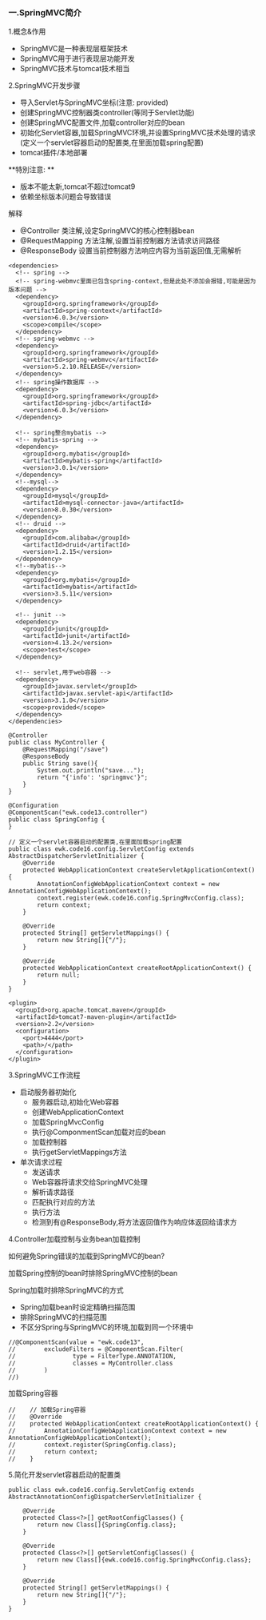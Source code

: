 ### 一.SpringMVC简介
1.概念&作用
- SpringMVC是一种表现层框架技术
- SpringMVC用于进行表现层功能开发
- SpringMVC技术与tomcat技术相当

2.SpringMVC开发步骤
- 导入Servlet与SpringMVC坐标(注意: provided)
- 创建SpringMVC控制器类controller(等同于Servlet功能)
- 创建SpringMVC配置文件,加载controller对应的bean
- 初始化Servlet容器,加载SpringMVC环境,并设置SpringMVC技术处理的请求
(定义一个servlet容器启动的配置类,在里面加载spring配置)
- tomcat插件/本地部署

**特別注意: **
- 版本不能太新,tomcat不超过tomcat9
- 依赖坐标版本问题会导致错误

解释
- @Controller 类注解,设定SpringMVC的核心控制器bean
- @RequestMapping 方法注解,设置当前控制器方法请求访问路径
- @ResponseBody 设置当前控制器方法响应内容为当前返回值,无需解析
```
<dependencies>
  <!-- spring -->
  <!-- spring-webmvc里面已包含spring-context,但是此处不添加会报错,可能是因为版本问题 -->
  <dependency>
    <groupId>org.springframework</groupId>
    <artifactId>spring-context</artifactId>
    <version>6.0.3</version>
    <scope>compile</scope>
  </dependency>
  <!-- spring-webmvc -->
  <dependency>
    <groupId>org.springframework</groupId>
    <artifactId>spring-webmvc</artifactId>
    <version>5.2.10.RELEASE</version>
  </dependency>
  <!-- spring操作数据库 -->
  <dependency>
    <groupId>org.springframework</groupId>
    <artifactId>spring-jdbc</artifactId>
    <version>6.0.3</version>
  </dependency>

  <!-- spring整合mybatis -->
  <!-- mybatis-spring -->
  <dependency>
    <groupId>org.mybatis</groupId>
    <artifactId>mybatis-spring</artifactId>
    <version>3.0.1</version>
  </dependency>
  <!--mysql-->
  <dependency>
    <groupId>mysql</groupId>
    <artifactId>mysql-connector-java</artifactId>
    <version>8.0.30</version>
  </dependency>
  <!-- druid -->
  <dependency>
    <groupId>com.alibaba</groupId>
    <artifactId>druid</artifactId>
    <version>1.2.15</version>
  </dependency>
  <!--mybatis-->
  <dependency>
    <groupId>org.mybatis</groupId>
    <artifactId>mybatis</artifactId>
    <version>3.5.11</version>
  </dependency>

  <!-- junit -->
  <dependency>
    <groupId>junit</groupId>
    <artifactId>junit</artifactId>
    <version>4.13.2</version>
    <scope>test</scope>
  </dependency>

  <!-- servlet,用于web容器 -->
  <dependency>
    <groupId>javax.servlet</groupId>
    <artifactId>javax.servlet-api</artifactId>
    <version>3.1.0</version>
    <scope>provided</scope>
  </dependency>
</dependencies>
```
```
@Controller
public class MyController {
    @RequestMapping("/save")
    @ResponseBody
    public String save(){
        System.out.println("save...");
        return "{'info': 'springmvc'}";
    }
}
```
```
@Configuration
@ComponentScan("ewk.code13.controller")
public class SpringConfig {
}
```
```
// 定义一个servlet容器启动的配置类,在里面加载spring配置
public class ewk.code16.config.ServletConfig extends AbstractDispatcherServletInitializer {
    @Override
    protected WebApplicationContext createServletApplicationContext() {
        AnnotationConfigWebApplicationContext context = new AnnotationConfigWebApplicationContext();
        context.register(ewk.code16.config.SpringMvcConfig.class);
        return context;
    }

    @Override
    protected String[] getServletMappings() {
        return new String[]{"/"};
    }

    @Override
    protected WebApplicationContext createRootApplicationContext() {
        return null;
    }
}
```
```
<plugin>
  <groupId>org.apache.tomcat.maven</groupId>
  <artifactId>tomcat7-maven-plugin</artifactId>
  <version>2.2</version>
  <configuration>
    <port>4444</port>
    <path>/</path>
  </configuration>
</plugin>
```

3.SpringMVC工作流程
- 启动服务器初始化
  - 服务器启动,初始化Web容器
  - 创建WebApplicationContext
  - 加载SpringMvcConfig
  - 执行@ComponmentScan加载对应的bean
  - 加载控制器
  - 执行getServletMappings方法
- 单次请求过程
  - 发送请求
  - Web容器将请求交给SpringMVC处理
  - 解析请求路径
  - 匹配执行对应的方法
  - 执行方法
  - 检测到有@ResponseBody,将方法返回值作为响应体返回给请求方

4.Controller加载控制与业务bean加载控制

如何避免Spring错误的加载到SpringMVC的bean?

加载Spring控制的bean时排除SpringMVC控制的bean

Spring加载时排除SpringMVC的方式
- Spring加载bean时设定精确扫描范围
- 排除SpringMVC的扫描范围
- 不区分Spring与SpringMVC的环境,加载到同一个环境中

```
//@ComponentScan(value = "ewk.code13",
//        excludeFilters = @ComponentScan.Filter(
//                type = FilterType.ANNOTATION,
//                classes = MyController.class
//        )
//)
```
加载Spring容器
```
//    // 加载Spring容器
//    @Override
//    protected WebApplicationContext createRootApplicationContext() {
//        AnnotationConfigWebApplicationContext context = new AnnotationConfigWebApplicationContext();
//        context.register(SpringConfig.class);
//        return context;
//    }
```

5.简化开发servlet容器启动的配置类
```
public class ewk.code16.config.ServletConfig extends AbstractAnnotationConfigDispatcherServletInitializer {

    @Override
    protected Class<?>[] getRootConfigClasses() {
        return new Class[]{SpringConfig.class};
    }

    @Override
    protected Class<?>[] getServletConfigClasses() {
        return new Class[]{ewk.code16.config.SpringMvcConfig.class};
    }

    @Override
    protected String[] getServletMappings() {
        return new String[]{"/"};
    }
}
```